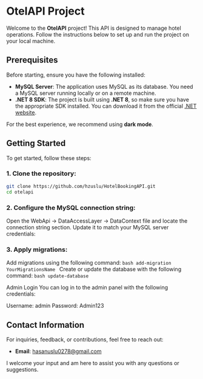 # OtelAPI Project

Welcome to the **OtelAPI** project! This API is designed to manage hotel operations. Follow the instructions below to set up and run the project on your local machine.

## Prerequisites

Before starting, ensure you have the following installed:

- **MySQL Server**: The application uses MySQL as its database. You need a MySQL server running locally or on a remote machine.
- **.NET 8 SDK**: The project is built using **.NET 8**, so make sure you have the appropriate SDK installed. You can download it from the official [.NET website](https://dotnet.microsoft.com/en-us/download/dotnet/8.0).

For the best experience, we recommend using **dark mode**.

## Getting Started

To get started, follow these steps:

### 1. Clone the repository:
```bash
git clone https://github.com/hzuslu/HotelBookingAPI.git
cd otelapi
  ```

### 2. Configure the MySQL connection string:

Open the WebApi -> DataAccessLayer -> DataContext file and locate the connection string section. Update it to match your MySQL server credentials:

### 3. Apply migrations:

Add migrations using the following command:
    ```bash
    add-migration YourMigrationsName
    ```
Create or update the database with the following command:
    ```bash
    update-database
    ```

Admin Login
You can log in to the admin panel with the following credentials:

Username: admin
Password: Admin123

## Contact Information
For inquiries, feedback, or contributions, feel free to reach out:

- **Email**: [hasanuslu0278@gmail.com](mailto:hasanuslu0278@gmail.com)

I welcome your input and am here to assist you with any questions or suggestions.
